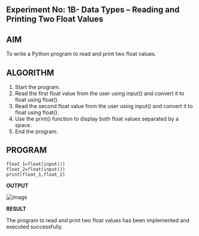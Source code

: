 ## Experiment No: 1B- Data Types – Reading and Printing Two Float Values

## AIM

To write a Python program to read and print two float values.

## ALGORITHM
1. Start the program.
2. Read the first float value from the user using input() and convert it to float using float().
3. Read the second float value from the user using input() and convert it to float using float().
4. Use the print() function to display both float values separated by a space.
5.  End the program.

## PROGRAM

```
float_1=float(input())
float_2=float(input())
print(float_1,float_2)
```
**OUTPUT**

 ![image](https://github.com/user-attachments/assets/53ece4bf-6b41-4be2-961e-d57e3158a318)


**RESULT**

The program to read and print two float values has been implemented and executed successfully.
